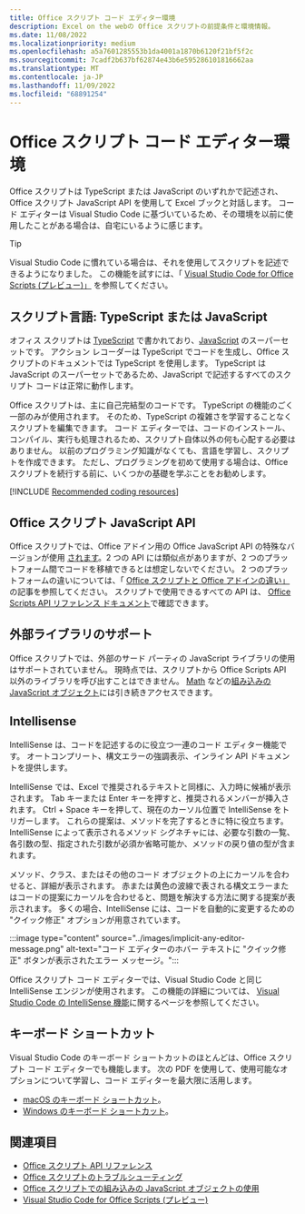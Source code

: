 ```yaml
---
title: Office スクリプト コード エディター環境
description: Excel on the webの Office スクリプトの前提条件と環境情報。
ms.date: 11/08/2022
ms.localizationpriority: medium
ms.openlocfilehash: a5a7601285553b1da4001a1870b6120f21bf5f2c
ms.sourcegitcommit: 7cadf2b637bf62874e43b6e595286101816662aa
ms.translationtype: MT
ms.contentlocale: ja-JP
ms.lasthandoff: 11/09/2022
ms.locfileid: "68891254"
---
```

# <a name="office-scripts-code-editor-environment"></a>Office スクリプト コード エディター環境

Office スクリプトは TypeScript または JavaScript のいずれかで記述され、Office スクリプト JavaScript API を使用して Excel ブックと対話します。 コード エディターは Visual Studio Code に基づいているため、その環境を以前に使用したことがある場合は、自宅にいるように感じます。

> [!TIP]
> Visual Studio Code に慣れている場合は、それを使用してスクリプトを記述できるようになりました。 この機能を試すには、「 [Visual Studio Code for Office Scripts (プレビュー)」](../develop/vscode-for-scripts.md) を参照してください。

## <a name="scripting-language-typescript-or-javascript"></a>スクリプト言語: TypeScript または JavaScript

オフィス スクリプトは [TypeScript](https://www.typescriptlang.org/docs/home.html) で書かれており、[JavaScript](https://developer.mozilla.org/docs/Web/JavaScript) のスーパーセットです。 アクション レコーダーは TypeScript でコードを生成し、Office スクリプトのドキュメントでは TypeScript を使用します。 TypeScript は JavaScript のスーパーセットであるため、JavaScript で記述するすべてのスクリプト コードは正常に動作します。

Office スクリプトは、主に自己完結型のコードです。 TypeScript の機能のごく一部のみが使用されます。 そのため、TypeScript の複雑さを学習することなくスクリプトを編集できます。 コード エディターでは、コードのインストール、コンパイル、実行も処理されるため、スクリプト自体以外の何も心配する必要はありません。 以前のプログラミング知識がなくても、言語を学習し、スクリプトを作成できます。 ただし、プログラミングを初めて使用する場合は、Office スクリプトを続行する前に、いくつかの基礎を学ぶことをお勧めします。

[!INCLUDE [Recommended coding resources](../includes/coding-basics-references.md)]

## <a name="office-scripts-javascript-api"></a>Office スクリプト JavaScript API

Office スクリプトでは、Office アドイン用の Office JavaScript API の特殊なバージョンが使用 [されます](/office/dev/add-ins/overview/index)。2 つの API には類似点がありますが、2 つのプラットフォーム間でコードを移植できるとは想定しないでください。 2 つのプラットフォームの違いについては、「 [Office スクリプトと Office アドインの違い」](../resources/add-ins-differences.md#apis) の記事を参照してください。 スクリプトで使用できるすべての API は、 [Office Scripts API リファレンス ドキュメント](/javascript/api/office-scripts/overview)で確認できます。

## <a name="external-library-support"></a>外部ライブラリのサポート

Office スクリプトでは、外部のサード パーティの JavaScript ライブラリの使用はサポートされていません。 現時点では、スクリプトから Office Scripts API 以外のライブラリを呼び出すことはできません。 [Math](https://developer.mozilla.org/docs/Web/JavaScript/Reference/Global_Objects/Math) などの[組み込みの JavaScript オブジェクト](../develop/javascript-objects.md)には引き続きアクセスできます。

## <a name="intellisense"></a>Intellisense

IntelliSense は、コードを記述するのに役立つ一連のコード エディター機能です。 オートコンプリート、構文エラーの強調表示、インライン API ドキュメントを提供します。

IntelliSense では、Excel で推奨されるテキストと同様に、入力時に候補が表示されます。 Tab キーまたは Enter キーを押すと、推奨されるメンバーが挿入されます。 Ctrl + Space キーを押して、現在のカーソル位置で IntelliSense をトリガーします。 これらの提案は、メソッドを完了するときに特に役立ちます。 IntelliSense によって表示されるメソッド シグネチャには、必要な引数の一覧、各引数の型、指定された引数が必須か省略可能か、メソッドの戻り値の型が含まれます。

メソッド、クラス、またはその他のコード オブジェクトの上にカーソルを合わせると、詳細が表示されます。 赤または黄色の波線で表される構文エラーまたはコードの提案にカーソルを合わせると、問題を解決する方法に関する提案が表示されます。 多くの場合、IntelliSense には、コードを自動的に変更するための "クイック修正" オプションが用意されています。

:::image type="content" source="../images/implicit-any-editor-message.png" alt-text="コード エディターのホバー テキストに &quot;クイック修正&quot; ボタンが表示されたエラー メッセージ。":::

Office スクリプト コード エディターでは、Visual Studio Code と同じ IntelliSense エンジンが使用されます。 この機能の詳細については、 [Visual Studio Code の IntelliSense 機能](https://code.visualstudio.com/docs/editor/intellisense#_intellisense-features)に関するページを参照してください。

## <a name="keyboard-shortcuts"></a>キーボード ショートカット

Visual Studio Code のキーボード ショートカットのほとんどは、Office スクリプト コード エディターでも機能します。 次の PDF を使用して、使用可能なオプションについて学習し、コード エディターを最大限に活用します。

- [macOS のキーボード ショートカット](https://code.visualstudio.com/shortcuts/keyboard-shortcuts-macos.pdf)。
- [Windows のキーボード ショートカット](https://code.visualstudio.com/shortcuts/keyboard-shortcuts-windows.pdf)。

## <a name="see-also"></a>関連項目

- [Office スクリプト API リファレンス](/javascript/api/office-scripts/overview)
- [Office スクリプトのトラブルシューティング](../testing/troubleshooting.md)
- [Office スクリプトでの組み込みの JavaScript オブジェクトの使用](../develop/javascript-objects.md)
- [Visual Studio Code for Office Scripts (プレビュー)](../develop/vscode-for-scripts.md)

